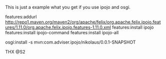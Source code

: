 This is just a example what you get if you use
ipojo and osgi.

features:addurl http://repo1.maven.org/maven2/org/apache/felix/org.apache.felix.ipojo.features/1.11.0/org.apache.felix.ipojo.features-1.11.0.xml
features:install ipojo
features:install ipojo-command
features:install ipojo-all

osgi:install -s mvn:com.adviser.ipojo/nikolaus/0.0.1-SNAPSHOT

THX
@S2
